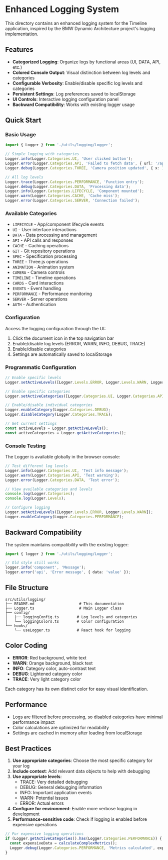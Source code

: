 # Enhanced Logging System

This directory contains an enhanced logging system for the Timeline application, inspired by the BMW Dynamic Architecture project's logging implementation.

## Features

- **Categorized Logging**: Organize logs by functional areas (UI, DATA, API, etc.)
- **Colored Console Output**: Visual distinction between log levels and categories
- **Configurable Verbosity**: Enable/disable specific log levels and categories
- **Persistent Settings**: Log preferences saved to localStorage
- **UI Controls**: Interactive logging configuration panel
- **Backward Compatibility**: Works with existing logger usage

## Quick Start

### Basic Usage

```typescript
import { Logger } from './utils/logging/Logger';

// Simple logging with categories
Logger.info(Logger.Categories.UI, 'User clicked button');
Logger.error(Logger.Categories.API, 'Failed to fetch data', { url: '/api/data' });
Logger.debug(Logger.Categories.THREE, 'Camera position updated', { x: 10, y: 20, z: 30 });

// All log levels
Logger.trace(Logger.Categories.PERFORMANCE, 'Function entry');
Logger.debug(Logger.Categories.DATA, 'Processing data');
Logger.info(Logger.Categories.LIFECYCLE, 'Component mounted');
Logger.warn(Logger.Categories.CACHE, 'Cache miss');
Logger.error(Logger.Categories.SERVER, 'Connection failed');
```

### Available Categories

- `LIFECYCLE` - App/component lifecycle events
- `UI` - User interface interactions
- `DATA` - Data processing and management
- `API` - API calls and responses
- `CACHE` - Caching operations
- `GIT` - Git repository operations
- `SPEC` - Specification processing
- `THREE` - Three.js operations
- `ANIMATION` - Animation system
- `CAMERA` - Camera controls
- `TIMELINE` - Timeline operations
- `CARDS` - Card interactions
- `EVENTS` - Event handling
- `PERFORMANCE` - Performance monitoring
- `SERVER` - Server operations
- `AUTH` - Authentication

### Configuration

Access the logging configuration through the UI:
1. Click the document icon in the top navigation bar
2. Enable/disable log levels (ERROR, WARN, INFO, DEBUG, TRACE)
3. Enable/disable categories
4. Settings are automatically saved to localStorage

### Programmatic Configuration

```typescript
// Enable specific levels
Logger.setActiveLevels([Logger.Levels.ERROR, Logger.Levels.WARN, Logger.Levels.INFO]);

// Enable specific categories
Logger.setActiveCategories([Logger.Categories.UI, Logger.Categories.API]);

// Enable/disable individual categories
Logger.enableCategory(Logger.Categories.DEBUG);
Logger.disableCategory(Logger.Categories.TRACE);

// Get current settings
const activeLevels = Logger.getActiveLevels();
const activeCategories = Logger.getActiveCategories();
```

### Console Testing

The Logger is available globally in the browser console:

```javascript
// Test different log levels
Logger.info(Logger.Categories.UI, 'Test info message');
Logger.warn(Logger.Categories.API, 'Test warning');
Logger.error(Logger.Categories.DATA, 'Test error');

// View available categories and levels
console.log(Logger.Categories);
console.log(Logger.Levels);

// Configure logging
Logger.setActiveLevels([Logger.Levels.ERROR, Logger.Levels.WARN]);
Logger.enableCategory(Logger.Categories.PERFORMANCE);
```

## Backward Compatibility

The system maintains compatibility with the existing logger:

```typescript
import { logger } from './utils/logging/Logger';

// Old style still works
logger.info('component', 'Message');
logger.error('api', 'Error message', { data: 'value' });
```

## File Structure

```
src/utils/logging/
├── README.md                    # This documentation
├── Logger.ts                    # Main Logger class
├── config/
│   ├── loggingConfig.ts        # Log levels and categories
│   └── loggingColors.ts        # Color configuration
└── hooks/
    └── useLogger.ts            # React hook for logging
```

## Color Coding

- **ERROR**: Red background, white text
- **WARN**: Orange background, black text
- **INFO**: Category color, auto-contrast text
- **DEBUG**: Lightened category color
- **TRACE**: Very light category color

Each category has its own distinct color for easy visual identification.

## Performance

- Logs are filtered before processing, so disabled categories have minimal performance impact
- Color calculations are optimized for readability
- Settings are cached in memory after loading from localStorage

## Best Practices

1. **Use appropriate categories**: Choose the most specific category for your log
2. **Include context**: Add relevant data objects to help with debugging
3. **Use appropriate levels**: 
   - TRACE: Very detailed debugging
   - DEBUG: General debugging information
   - INFO: Important application events
   - WARN: Potential issues
   - ERROR: Actual errors
4. **Configure for environment**: Enable more verbose logging in development
5. **Performance-sensitive code**: Check if logging is enabled before expensive operations

```typescript
// For expensive logging operations
if (Logger.getActiveCategories().has(Logger.Categories.PERFORMANCE)) {
  const expensiveData = calculateComplexMetrics();
  Logger.debug(Logger.Categories.PERFORMANCE, 'Metrics calculated', expensiveData);
}
```
